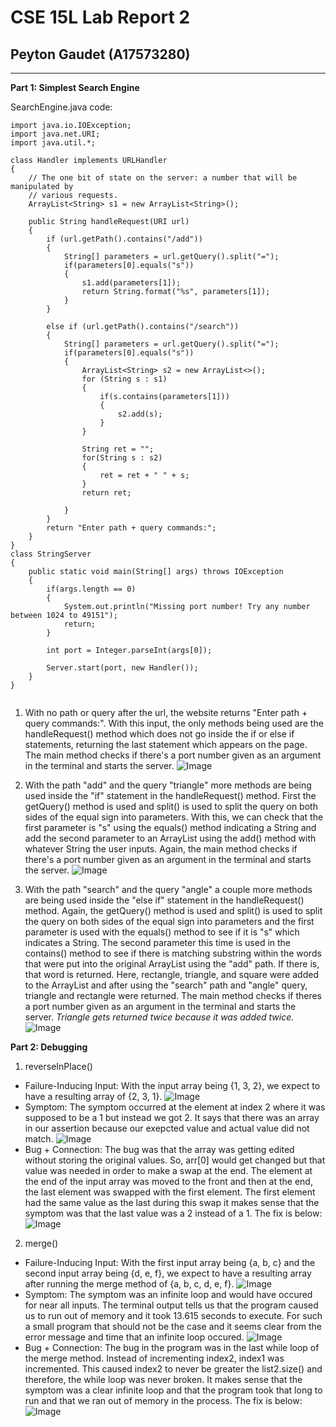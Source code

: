 # CSE 15L Lab Report 2
## Peyton Gaudet (A17573280)

---
**Part 1: Simplest Search Engine** 

SearchEngine.java code:
```
import java.io.IOException;
import java.net.URI;
import java.util.*;

class Handler implements URLHandler 
{
    // The one bit of state on the server: a number that will be manipulated by
    // various requests.
    ArrayList<String> s1 = new ArrayList<String>();

    public String handleRequest(URI url) 
    {       
        if (url.getPath().contains("/add")) 
        {
            String[] parameters = url.getQuery().split("=");
            if(parameters[0].equals("s"))
            {
                s1.add(parameters[1]);
                return String.format("%s", parameters[1]);
            }
        } 
        
        else if (url.getPath().contains("/search")) 
        {
            String[] parameters = url.getQuery().split("=");
            if(parameters[0].equals("s"))
            {
                ArrayList<String> s2 = new ArrayList<>();
                for (String s : s1)
                {
                    if(s.contains(parameters[1]))
                    {
                        s2.add(s);
                    }                     
                }
                
                String ret = "";
                for(String s : s2)
                {
                    ret = ret + " " + s;
                }
                return ret;
                
            }    
        } 
        return "Enter path + query commands:";
    }
}
class StringServer 
{
    public static void main(String[] args) throws IOException 
    {
        if(args.length == 0)
        {
            System.out.println("Missing port number! Try any number between 1024 to 49151");
            return;
        }

        int port = Integer.parseInt(args[0]);

        Server.start(port, new Handler());
    }
}


```

1. With no path or query after the url, the website returns "Enter path + query commands:". With this input, the only methods being used are the handleRequest() method which does not go inside the if or else if statements, returning the last statement which appears on the page. The main method checks if there's a port number given as an argument in the terminal and starts the server.
![Image](LR2.1.1.png)


2. With the path "add" and the query "triangle" more methods are being used inside the "if" statement in the handleRequest() method. First the getQuery() method is used and split() is used to split the query on both sides of the equal sign into parameters. With this, we can check that the first parameter is "s" using the equals() method indicating a String and add the second parameter to an ArrayList using the add() method with whatever String the user inputs. Again, the main method checks if there's a port number given as an argument in the terminal and starts the server.
![Image](LR2.1.2.png)

3. With the path "search" and the query "angle" a couple more methods are being used inside the "else if" statement in the handleRequest() method. Again, the getQuery() method is used and split() is used to split the query on both sides of the equal sign into parameters and the first parameter is used with the equals() method to see if it is "s" which indicates a String. The second parameter this time is used in the contains() method to see if there is matching substring within the words that were put into the original ArrayList using the "add" path. If there is, that word is returned. Here, rectangle, triangle, and square were added to the ArrayList and after using the "search" path and "angle" query, triangle and rectangle were returned. The main method checks if theres a port number given as an argument in the terminal and starts the server. *Triangle gets returned twice because it was added twice.*
![Image](LR2.1.3.png)

**Part 2: Debugging**

1. reverseInPlace()
* Failure-Inducing Input: With the input array being {1, 3, 2}, we expect to have a resulting array of {2, 3, 1}.
![Image](LR2.2.1.png)
* Symptom: The symptom occurred at the element at index 2 where it was supposed to be a 1 but instead we got 2. It says that there was an array in our assertion because our exepcted value and actual value did not match.
![Image](LR2.2.2.png)
* Bug + Connection:
The bug was that the array was getting edited without storing the original values. So, arr[0] would get changed but that value was needed in order to make a swap at the end. The element at the end of the input array was moved to the front and then at the end, the last element was swapped with the first element. The first element had the same value as the last during this swap it makes sense that the symptom was that the last value was a 2 instead of a 1. The fix is below:
![Image](LR2.2.5.png) 

2. merge()
* Failure-Inducing Input: With the first input array being {a, b, c} and the second input array being {d, e, f}, we expect to have a resulting array after running the merge method of {a, b, c, d, e, f}.
![Image](LR2.2.3.png)
* Symptom: The symptom was an infinite loop and would have occured for near all inputs. The terminal output tells us that the program caused us to run out of memory and it took 13.615 seconds to execute. For such a small program that should not be the case and it seems clear from the error message and time that an infinite loop occured.
![Image](LR2.2.4.png)
* Bug + Connection: The bug in the program was in the last while loop of the merge method. Instead of incrementing index2, index1 was incremented. This caused index2 to never be greater the list2.size() and therefore, the while loop was never broken. It makes sense that the symptom was a clear infinite loop and that the program took that long to run and that we ran out of memory in the process. The fix is below:
![Image](LR2.2.6.png)